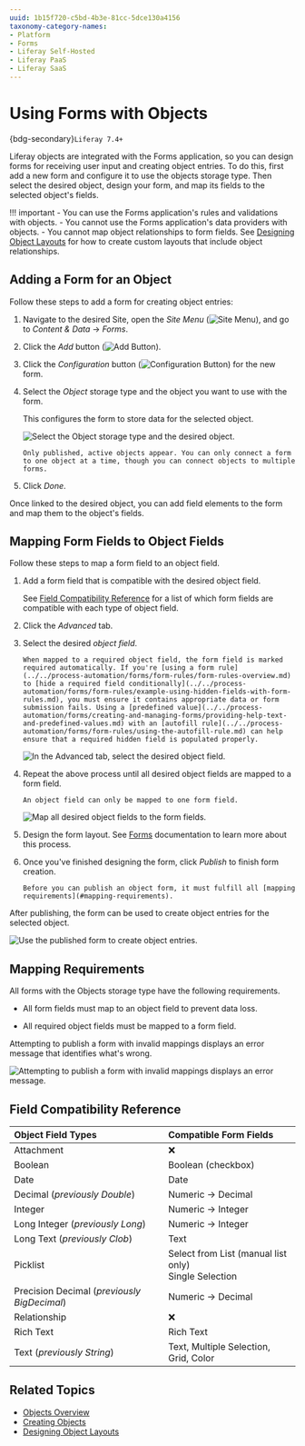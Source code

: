 ```yaml
---
uuid: 1b15f720-c5bd-4b3e-81cc-5dce130a4156
taxonomy-category-names:
- Platform
- Forms
- Liferay Self-Hosted
- Liferay PaaS
- Liferay SaaS
---
```

# Using Forms with Objects

{bdg-secondary}`Liferay 7.4+`

Liferay objects are integrated with the Forms application, so you can design forms for receiving user input and creating object entries. To do this, first add a new form and configure it to use the objects storage type. Then select the desired object, design your form, and map its fields to the selected object's fields.

!!! important
    - You can use the Forms application's rules and validations with objects.
    - You cannot use the Forms application's data providers with objects. 
    - You cannot map object relationships to form fields. See [Designing Object Layouts](./creating-and-managing-objects/layouts/designing-object-layouts.md) for how to create custom layouts that include object relationships.

## Adding a Form for an Object

Follow these steps to add a form for creating object entries:

1. Navigate to the desired Site, open the *Site Menu* (![Site Menu](../../images/icon-menu.png)), and go to *Content & Data* &rarr; *Forms*.

1. Click the *Add* button (![Add Button](../../images/icon-add.png)).

1. Click the *Configuration* button (![Configuration Button](../../images/icon-cog.png)) for the new form.

1. Select the *Object* storage type and the object you want to use with the form.

   This configures the form to store data for the selected object.

   ![Select the Object storage type and the desired object.](./using-forms-with-objects/images/01.png)

   ```{note}
   Only published, active objects appear. You can only connect a form to one object at a time, though you can connect objects to multiple forms.
   ```

1. Click *Done*.

Once linked to the desired object, you can add field elements to the form and map them to the object's fields.

## Mapping Form Fields to Object Fields

Follow these steps to map a form field to an object field.

1. Add a form field that is compatible with the desired object field.

   See [Field Compatibility Reference](#field-compatibility-reference) for a list of which form fields are compatible with each type of object field.

1. Click the *Advanced* tab.

1. Select the desired *object field*.

   ```{warning}
   When mapped to a required object field, the form field is marked required automatically. If you're [using a form rule](../../process-automation/forms/form-rules/form-rules-overview.md) to [hide a required field conditionally](../../process-automation/forms/form-rules/example-using-hidden-fields-with-form-rules.md), you must ensure it contains appropriate data or form submission fails. Using a [predefined value](../../process-automation/forms/creating-and-managing-forms/providing-help-text-and-predefined-values.md) with an [autofill rule](../../process-automation/forms/form-rules/using-the-autofill-rule.md) can help ensure that a required hidden field is populated properly.
   ```

   ![In the Advanced tab, select the desired object field.](./using-forms-with-objects/images/02.png)

1. Repeat the above process until all desired object fields are mapped to a form field.

   ```{note}
   An object field can only be mapped to one form field.
   ```

   ![Map all desired object fields to the form fields.](./using-forms-with-objects/images/03.png)

1. Design the form layout. See [Forms](../../process-automation/forms.md) documentation to learn more about this process.

1. Once you've finished designing the form, click *Publish* to finish form creation.

   ```{important}
   Before you can publish an object form, it must fulfill all [mapping requirements](#mapping-requirements).
   ```

After publishing, the form can be used to create object entries for the selected object.

![Use the published form to create object entries.](./using-forms-with-objects/images/04.png)

## Mapping Requirements

All forms with the Objects storage type have the following requirements.

* All form fields must map to an object field to prevent data loss.

* All required object fields must be mapped to a form field.

Attempting to publish a form with invalid mappings displays an error message that identifies what's wrong.

![Attempting to publish a form with invalid mappings displays an error message.](./using-forms-with-objects/images/05.png)

## Field Compatibility Reference

| Object Field Types | Compatible Form Fields |
| :--- | :--- |
| Attachment | &#10060; |
| Boolean | Boolean (checkbox) |
| Date | Date |
| Decimal (*previously Double*) | Numeric &rarr; Decimal |
| Integer | Numeric &rarr; Integer |
| Long Integer (*previously Long*) | Numeric &rarr; Integer |
| Long Text (*previously Clob*) | Text |
| Picklist | Select from List (manual list only)<br />Single Selection |
| Precision Decimal (*previously BigDecimal*) | Numeric &rarr; Decimal |
| Relationship |  &#10060; |
| Rich Text | Rich Text |
| Text (*previously String*) | Text, Multiple Selection, Grid, Color |

## Related Topics

* [Objects Overview](../objects.md)
* [Creating Objects](./creating-and-managing-objects/creating-objects.md)
* [Designing Object Layouts](./creating-and-managing-objects/layouts/designing-object-layouts.md)

